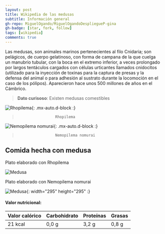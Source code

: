 ```yaml
---
layout: post
title: Wikipedia de las medusas
subtitle: Información general
gh-repo: MiguelOgando/MiguelOgandoDespliegueP-gina
gh-badge: [star, fork, follow]
tags: [wikipedia]
comments: true
---
```


Las medusas, son animales marinos pertenecientes al filo Cnidaria; son pelágicos, de cuerpo gelatinoso, con forma de campana de la que cuelga un manubrio tubular, con la boca en el extremo inferior, a veces prolongado por largos tentáculos cargados con células urticantes llamados cnidocitos (utilizado para la inyección de toxinas para la captura de presas y la defensa del animal o para adhesión al sustrato durante la locomoción en el caso de los pólipos). Aparecieron hace unos 500 millones de años en el Cámbrico.

>**Dato curisoso**: Existen medusas comestibles

![Rhopilema](https://user-images.githubusercontent.com/91559132/193464402-7e420078-14af-4489-abcc-2126d9e184b8.png){: .mx-auto.d-block :}
>                      Rhopilema





![Nemopilema nomurai](https://user-images.githubusercontent.com/91559132/193464607-8ce04fd5-03a4-4fe1-992c-a936dcd82e28.png){: .mx-auto.d-block :}
>                      Nemopilema nomurai




## Comida hecha con medusa

Plato elaborado con Rhopilema

![Medusa](https://user-images.githubusercontent.com/91559132/193467382-534e40af-73cd-4553-bc9f-7b065dbb5f04.png)




Plato elaborado con Nemopilema nomurai

![Medusa](https://user-images.githubusercontent.com/91559132/193468236-2c630e48-d22b-4fde-ba6e-8f30b20ed538.png){: width="295" height="295" :}


#### Valor nutricional:


| Valor calórico | Carbohidrato | Proteínas | Grasas |
| :------ |:--- | :--- | :--- |
| 21 kcal | 0,0 g | 3,2 g | 0,8 g |








